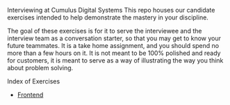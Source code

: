 Interviewing at Cumulus Digital Systems
This repo houses our candidate exercises intended to help demonstrate the mastery in your discipline.

The goal of these exercises is for it to serve the interviewee and the interview team as a conversation starter, so that you may get to know your future teammates. 
It is a take home assignment, and you should spend no more than a few hours on it. It is not meant to be 100% polished and ready for customers, it is meant to serve as a way of illustrating the way you think about problem solving.

Index of Exercises
- [Frontend](./frontend/demo.md)
